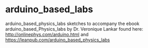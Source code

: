 # arduino_based_labs
arduino_based_physics_labs sketches to accompany the ebook arduino_based_Physics_labs 
by Dr. Veronique Lankar found here:
http://onlinephys.com/arduino.html
and https://leanpub.com/arduino_based_physics_labs
